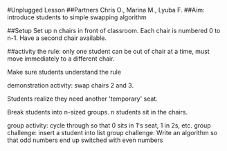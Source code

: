 #Unplugged Lesson
##Partners
Chris O., Marina M., Lyuba F.
##Aim:
introduce students to simple swapping algorithm


##Setup
Set up n chairs in front of classroom. Each chair is numbered 0 to n-1. Have a second chair available.


##activity
the rule: only one student can be out of chair at a time, must move immediately to a different chair.

Make sure students understand the rule

demonstration activity: swap chairs 2 and 3.

Students realize they need another 'temporary' seat.

Break students into n-sized groups.
n students sit in the chairs.

group activity: cycle through so that 0 sits in 1's seat, 1 in 2s, etc.
group challenge: insert a student into list
group challenge: Write an algorithm so that odd numbers end up switched with even numbers
